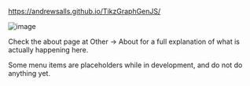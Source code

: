 https://andrewsalls.github.io/TikzGraphGenJS/

![image](https://github.com/user-attachments/assets/343f3d82-eb00-48a0-b73e-a9eae9a7e63f)

Check the about page at Other -> About for a full explanation of what is actually happening here.

Some menu items are placeholders while in development, and do not do anything yet.
